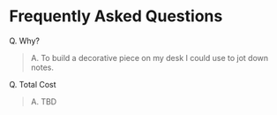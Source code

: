 # Frequently Asked Questions

Q. Why?
> A. To build a decorative piece on my desk I could use to jot down notes.

Q. Total Cost
> A. TBD